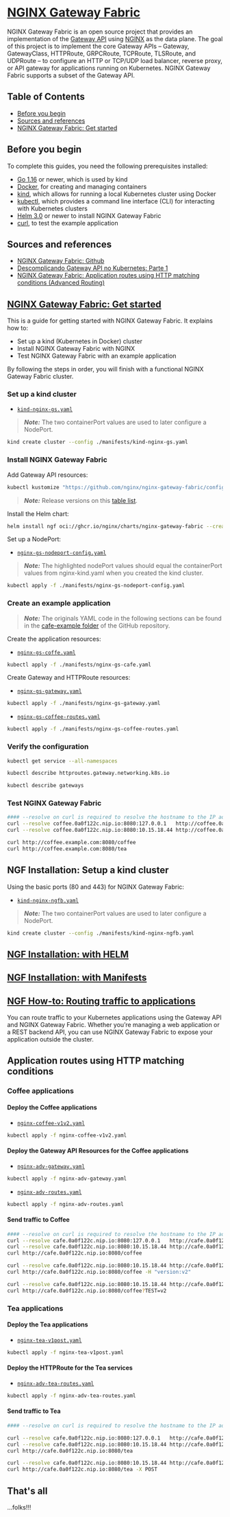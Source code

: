 # [NGINX Gateway Fabric](https://docs.nginx.com/nginx-gateway-fabric/)

NGINX Gateway Fabric is an open source project that provides an implementation of the [Gateway API](https://gateway-api.sigs.k8s.io/) using [NGINX](https://nginx.org/) as the data plane. The goal of this project is to implement the core Gateway APIs – Gateway, GatewayClass, HTTPRoute, GRPCRoute, TCPRoute, TLSRoute, and UDPRoute – to configure an HTTP or TCP/UDP load balancer, reverse proxy, or API gateway for applications running on Kubernetes. NGINX Gateway Fabric supports a subset of the Gateway API.

## Table of Contents

- [Before you begin](#before-you-begin)
- [Sources and references](#sources-and-references)
- [NGINX Gateway Fabric: Get started](#nginx-gateway-fabric-get-started)

## Before you begin

To complete this guides, you need the following prerequisites installed:

- [Go 1.16](https://go.dev/dl/) or newer, which is used by kind
- [Docker](https://docs.docker.com/get-started/get-docker/), for creating and managing containers
- [kind](https://kind.sigs.k8s.io/#installation-and-usage), which allows for running a local Kubernetes cluster using Docker
- [kubectl](https://kubernetes.io/docs/tasks/tools/), which provides a command line interface (CLI) for interacting with Kubernetes clusters
- [Helm 3.0](https://helm.sh/docs/intro/install/) or newer to install NGINX Gateway Fabric
- [curl](https://curl.se/), to test the example application

## Sources and references

- [NGINX Gateway Fabric: Github](https://github.com/nginx/nginx-gateway-fabric)
- [Descomplicando Gateway API no Kubernetes: Parte 1](https://linuxtips.io/descomplicando-gateway-api-no-kubernetes/)
- [NGINX Gateway Fabric: Application routes using HTTP matching conditions (Advanced Routing)](https://docs.nginx.com/nginx-gateway-fabric/how-to/traffic-management/advanced-routing/)

## [NGINX Gateway Fabric: Get started](https://docs.nginx.com/nginx-gateway-fabric/get-started/)

This is a guide for getting started with NGINX Gateway Fabric. It explains how to:

- Set up a kind (Kubernetes in Docker) cluster
- Install NGINX Gateway Fabric with NGINX
- Test NGINX Gateway Fabric with an example application

By following the steps in order, you will finish with a functional NGINX Gateway Fabric cluster.

### Set up a kind cluster

- [`kind-nginx-gs.yaml`](./manifests/kind-nginx-gs.yaml)

> ***Note:*** The two containerPort values are used to later configure a NodePort.

```bash
kind create cluster --config ./manifests/kind-nginx-gs.yaml
```

### Install NGINX Gateway Fabric

Add Gateway API resources:

```bash
kubectl kustomize "https://github.com/nginx/nginx-gateway-fabric/config/crd/gateway-api/standard?ref=v1.6.1" | kubectl apply -f -
```

> ***Note:*** Release versions on this [table list](https://github.com/nginx/nginx-gateway-fabric/tree/release-1.6#technical-specifications).

Install the Helm chart:

```bash
helm install ngf oci://ghcr.io/nginx/charts/nginx-gateway-fabric --create-namespace -n nginx-gateway --set service.create=false
```

Set up a NodePort:

- [`nginx-gs-nodeport-config.yaml`](./manifests/nginx-gs-nodeport-config.yaml)

> ***Note:*** The highlighted nodePort values should equal the containerPort values from nginx-kind.yaml when you created the kind cluster.

```bash
kubectl apply -f ./manifests/nginx-gs-nodeport-config.yaml
```

### Create an example application

> ***Note:*** The originals YAML code in the following sections can be found in the [cafe-example folder](https://github.com/nginx/nginx-gateway-fabric/tree/main/examples/cafe-example) of the GitHub repository.

Create the application resources:

- [`nginx-gs-coffe.yaml`](./manifests/nginx-gs-coffee.yaml)

```bash
kubectl apply -f ./manifests/nginx-gs-cafe.yaml
```

Create Gateway and HTTPRoute resources:

- [`nginx-gs-gateway.yaml`](./manifests/nginx-gs-gateway.yaml)

```bash
kubectl apply -f ./manifests/nginx-gs-gateway.yaml
```

- [`nginx-gs-coffee-routes.yaml`](./manifests/nginx-gs-coffee-routes.yaml)

```bash
kubectl apply -f ./manifests/nginx-gs-coffee-routes.yaml
```

### Verify the configuration

```bash
kubectl get service --all-namespaces

kubectl describe httproutes.gateway.networking.k8s.io 

kubectl describe gateways
```

### Test NGINX Gateway Fabric

```bash
#### --resolve on curl is required to resolve the hostname to the IP address of the kind cluster
curl --resolve coffee.0a0f122c.nip.io:8080:127.0.0.1   http://coffee.0a0f122c.nip.io:8080/coffee
curl --resolve coffee.0a0f122c.nip.io:8080:10.15.18.44 http://coffee.0a0f122c.nip.io:8080/coffee

curl http://coffee.example.com:8080/coffee
curl http://coffee.example.com:8080/tea
```

## NGF Installation: Setup a kind cluster

Using the basic ports (80 and 443) for NGINX Gateway Fabric:

- [`kind-nginx-ngfb.yaml`](./manifests/kind-nginx-ngfb.yaml)

> ***Note:*** The two containerPort values are used to later configure a NodePort.

```bash
kind create cluster --config ./manifests/kind-nginx-ngfb.yaml
```

## [NGF Installation: with HELM](https://docs.nginx.com/nginx-gateway-fabric/installation/installing-ngf/helm/)

## [NGF Installation: with Manifests](https://docs.nginx.com/nginx-gateway-fabric/installation/installing-ngf/manifests/)

## [NGF How-to: Routing traffic to applications](https://docs.nginx.com/nginx-gateway-fabric/how-to/traffic-management/routing-traffic-to-your-app/)

You can route traffic to your Kubernetes applications using the Gateway API and NGINX Gateway Fabric. Whether you’re managing a web application or a REST backend API, you can use NGINX Gateway Fabric to expose your application outside the cluster.



## Application routes using HTTP matching conditions

### Coffee applications

#### Deploy the Coffee applications

- [`nginx-coffee-v1v2.yaml`](./nginx-coffee-v1v2.yaml)

```bash
kubectl apply -f nginx-coffee-v1v2.yaml
```

#### Deploy the Gateway API Resources for the Coffee applications

- [`nginx-adv-gateway.yaml`](./nginx-adv-gateway.yaml)

```bash
kubectl apply -f nginx-adv-gateway.yaml
```

- [`nginx-adv-routes.yaml`](./nginx-adv-routes.yaml)

```bash
kubectl apply -f nginx-adv-routes.yaml
```

#### Send traffic to Coffee

```bash
#### --resolve on curl is required to resolve the hostname to the IP address of the kind cluster
curl --resolve cafe.0a0f122c.nip.io:8080:127.0.0.1   http://cafe.0a0f122c.nip.io:8080/coffee
curl --resolve cafe.0a0f122c.nip.io:8080:10.15.18.44 http://cafe.0a0f122c.nip.io:8080/coffee
curl http://cafe.0a0f122c.nip.io:8080/coffee

curl --resolve cafe.0a0f122c.nip.io:8080:10.15.18.44 http://cafe.0a0f122c.nip.io:8080/coffee -H "version:v2"
curl http://cafe.0a0f122c.nip.io:8080/coffee -H "version:v2"

curl --resolve cafe.0a0f122c.nip.io:8080:10.15.18.44 http://cafe.0a0f122c.nip.io:8080/coffee?TEST=v2
curl http://cafe.0a0f122c.nip.io:8080/coffee?TEST=v2
```

### Tea applications

#### Deploy the Tea applications

- [`nginx-tea-v1post.yaml`](./nginx-tea-v1post.yaml)

```bash
kubectl apply -f nginx-tea-v1post.yaml
```

#### Deploy the HTTPRoute for the Tea services

- [`nginx-adv-tea-routes.yaml`](./nginx-adv-tea-routes.yaml)

```bash
kubectl apply -f nginx-adv-tea-routes.yaml
```

#### Send traffic to Tea

```bash
#### --resolve on curl is required to resolve the hostname to the IP address of the kind cluster

curl --resolve cafe.0a0f122c.nip.io:8080:127.0.0.1   http://cafe.0a0f122c.nip.io:8080/tea
curl --resolve cafe.0a0f122c.nip.io:8080:10.15.18.44 http://cafe.0a0f122c.nip.io:8080/tea
curl http://cafe.0a0f122c.nip.io:8080/tea

curl --resolve cafe.0a0f122c.nip.io:8080:10.15.18.44 http://cafe.0a0f122c.nip.io:8080/tea -X POST
curl http://cafe.0a0f122c.nip.io:8080/tea -X POST
```

## That's all

...folks!!!

